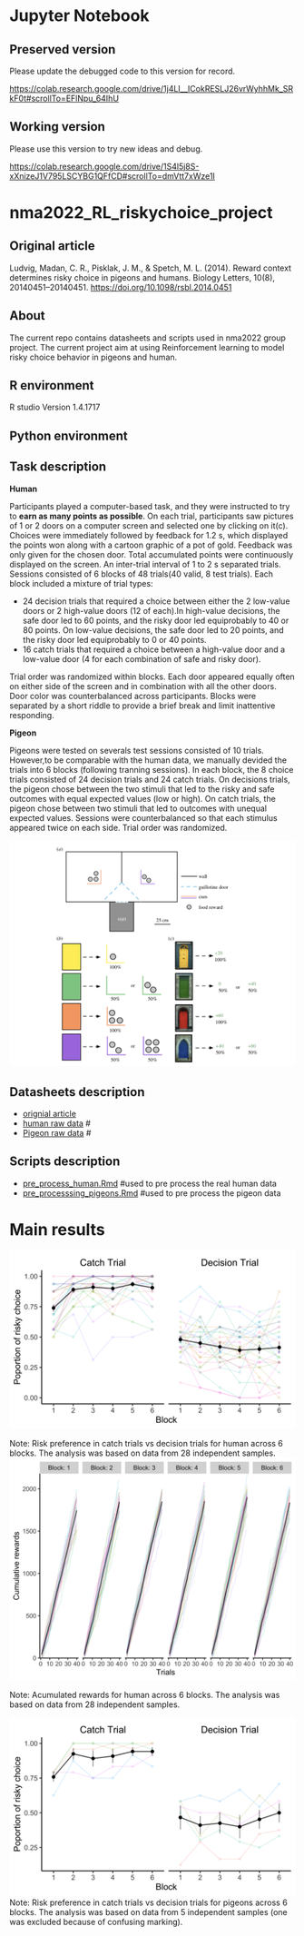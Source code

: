 
# Jupyter Notebook
## Preserved version
Please update the debugged code to this version for record.

https://colab.research.google.com/drive/1j4LI__ICokRESLJ26vrWyhhMk_SRkF0t#scrollTo=EFlNpu_64IhU
## Working version
Please use this version to try new ideas and debug.

https://colab.research.google.com/drive/1S4l5j8S-xXnizeJ1V795LSCYBG1QFfCD#scrollTo=dmVtt7xWze1I


# nma2022_RL_riskychoice_project
## Original article
 Ludvig, Madan, C. R., Pisklak, J. M., & Spetch, M. L. (2014). Reward context determines risky choice in pigeons and humans. Biology Letters, 10(8), 20140451–20140451. https://doi.org/10.1098/rsbl.2014.0451



## About 
The current repo contains datasheets and scripts used in nma2022 group project. The current project aim at using Reinforcement learning to model risky choice behavior in pigeons and human.
## R environment 
R studio Version 1.4.1717
## Python environment

## Task description 
**Human**

Participants played a computer-based task, and they were instructed to try to **earn as many points as possible**. On each trial, participants saw pictures of 1 or 2 doors on a computer screen and selected one by clicking on it(c). Choices were immediately followed by feedback for 1.2 s, which displayed the points won along with a cartoon graphic of a pot of gold. Feedback was only given for the chosen door. Total accumulated points were continuously displayed on the screen. An inter-trial interval of 1 to 2 s separated trials. Sessions consisted of 6 blocks of 48 trials(40 valid, 8 test trials). Each block included a mixture of trial types: 
 - 24 decision trials that required a choice between either the 2 low-value doors or 2 high-value doors (12 of each).In high-value decisions, the safe door led to 60 points, and the risky door led equiprobably to 40 or 80 points. On low-value decisions, the safe door led to 20 points, and the risky door led equiprobably to 0 or 40 points. 
 - 16 catch trials that required a choice between a high-value door and a low-value door (4 for each combination of safe and risky door). 

Trial order was randomized within blocks. Each door appeared equally often on either side of the screen and in combination with all the other doors. Door color was counterbalanced across participants. Blocks were separated by a short riddle to provide a brief break and limit inattentive responding.

**Pigeon**

Pigeons were tested on severals test sessions consisted of 10 trials. However,to be comparable with the human data, we manually devided the trials into 6 blocks (following tranning sessions). In each block, the 8 choice trials consisted of 24 decision trials and 24 catch trials. On decisions trials, the pigeon chose between the two stimuli that led to the risky and safe outcomes with equal expected values (low or high). On catch trials, the pigeon chose between two stimuli that led to outcomes with unequal expected values. Sessions were counterbalanced so that each stimulus appeared twice on each side. Trial order was randomized.

![Task schematics](https://github.com/HelenLiu0609/nma2022_RL_riskychoice_project/blob/main/plots/task_scematic.png)

## Datasheets description 
- [orignial article](https://github.com/HelenLiu0609/SPE_edu_meta/blob/main/datasheets/summary%20%26%20codebook_final.xlsx) 
- [human raw data](https://github.com/HelenLiu0609/nma2022_RL_riskychoice_project/blob/main/data/human_data.csv) # 
- [Pigeon raw data](https://github.com/HelenLiu0609/nma2022_RL_riskychoice_project/blob/main/data/pigeon_data.csv) # 
## Scripts description
- [pre_process_human.Rmd](https://github.com/HelenLiu0609/nma2022_RL_riskychoice_project/blob/main/codes/pre_process_human.Rmd) #used to pre process the real human data
- [pre_processsing_pigeons.Rmd](https://github.com/HelenLiu0609/nma2022_RL_riskychoice_project/blob/main/codes/pre_processsing_pigeons.Rmd) #used to pre process the pigeon data
# Main results
![Descriptive plot](https://github.com/HelenLiu0609/nma2022_RL_riskychoice_project/blob/main/plots/descript_human.jpg)

Note: Risk preference in catch trials vs decision trials for human across 6 blocks. The analysis was based on data from 28 independent samples. 
![Descriptive plot](https://github.com/HelenLiu0609/nma2022_RL_riskychoice_project/blob/main/plots/descript2_human.jpg)

Note: Acumulated rewards for human across 6 blocks. The analysis was based on data from 28 independent samples. 

![Descriptive plot](https://github.com/HelenLiu0609/nma2022_RL_riskychoice_project/blob/main/plots/descript_pigeon.jpg)
Note: Risk preference in catch trials vs decision trials for pigeons across 6 blocks. The analysis was based on data from 5 independent samples (one was excluded because of confusing marking). 


